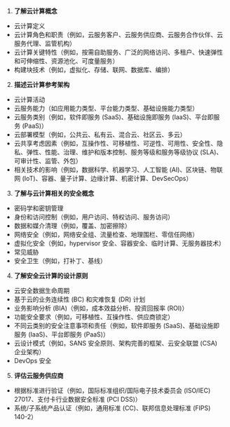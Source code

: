 1. **了解云计算概念**
- 云计算定义
- 云计算角色和职责（例如，云服务客户、云服务供应商、云服务合作伙伴、云服务代理、监管机构）
- 云计算关键特性（例如，按需自助服务、广泛的网络访问、多租户、快速弹性和可伸缩性、资源池化、可度量服务）
- 构建块技术（例如，虚拟化、存储、联网、数据库、编排）
2. **描述云计算参考架构**
- 云计算活动
- 云服务能力（如应用能力类型、平台能力类型、基础设施能力类型）
- 云服务类别（例如，软件即服务 (SaaS)、基础设施即服务 (IaaS)、平台即服务 (PaaS)）
- 云部署模型（例如，公共云、私有云、混合云、社区云、多云）
- 云共享考虑因素（例如，互操作性、可移植性、可逆性、可用性、安全性、隐私、弹性、性能、治理、维护和版本控制、服务等级和服务等级协议 (SLA)、可审计性、监管、外包）
- 相关技术的影响（例如，数据科学、机器学习、人工智能 (AI)、区块链、物联网 (IoT)、容器、量子计算、边缘计算、机密计算、DevSecOps）
3. **了解与云计算相关的安全概念**
- 密码学和密钥管理
- 身份和访问控制（例如，用户访问、特权访问、服务访问）
- 数据和媒介清理（例如，覆盖、加密擦除）
- 网络安全（例如，网络安全组、流量检查、地理围栏、零信任网络）
- 虚拟化安全（例如，hypervisor 安全、容器安全、临时计算、无服务器技术）
- 常见威胁
- 安全卫生（例如，打补丁、基线）
4. **了解安全云计算的设计原则**
- 云安全数据生命周期
- 基于云的业务连续性 (BC) 和灾难恢复 (DR) 计划
- 业务影响分析 (BIA)（例如，成本效益分析、投资回报率 (ROI)）
- 功能安全要求（例如，可移植性、互操作性、供应商锁定）
- 不同云类别的安全注意事项和责任（例如，软件即服务 (SaaS)、基础设施即服务 (IaaS)、平台即服务 (PaaS)）
- 云设计模式（例如，SANS 安全原则、架构完善的框架、云安全联盟 (CSA) 企业架构）
- DevOps 安全
5. **评估云服务供应商**
- 根据标准进行验证（例如，国际标准组织/国际电子技术委员会 (ISO/IEC) 27017、支付卡行业数据安全标准 (PCI DSS)）
- 系统/子系统产品认证（例如，通用标准 (CC)、联邦信息处理标准 (FIPS) 140-2）
